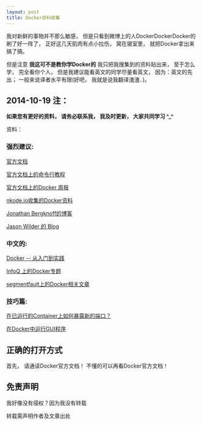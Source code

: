```yaml
---
layout: post
title: Docker资料收集
---
```


我对新鲜的事物并不那么敏感， 但是只看到微博上的人DockerDockerDocker的刷了好一阵了， 正好这几天肌肉有点小拉伤， 窝在寝室里， 就把Docker拿出来搞了搞。

但是注意 **我这可不是教你学Docker的** 我只把我搜集到的资料贴出来， 至于怎么学， 完全看你个人， 但是我建议能看英文的同学尽量看英文， 因为：英文的先出； 一般来说译者水平有限(好吧， 我就是说我翻译渣渣..)。

## 2014-10-19 注：

**如果您有更好的资料， 请务必联系我， 我及时更新， 大家共同学习 ^_^**

资料：

### 强烈建议:

[官方文档](https://docs.docker.com/)

[官方文档上的命令行教程](https://docs.docker.com/reference/commandline/cli/)

[官方文档上的Docker 周报](https://blog.docker.com/docker-weekly-archives/)

[nkode.io收集的Docker资料](http://www.nkode.io/2014/08/24/valuable-docker-links.html)

[Jonathan Bergknoff的博客](http://jonathan.bergknoff.com/journal)

[Jason Wilder 的 Blog](http://jasonwilder.com/)


### 中文的:

[Docker -- 从入门到实践](http://yeasy.gitbooks.io/docker_practice/content/)

[InfoQ 上的Docker专题](http://www.infoq.com/cn/dockers)

[segmentfault上的Docker相关文章](http://segmentfault.com/t/docker/blogs)

### 技巧篇:

[在已运行的Container上如何暴露新的端口？](http://stackoverflow.com/questions/19897743/exposing-a-port-on-a-live-docker-container)

[在Docker中运行GUI程序](http://fabiorehm.com/blog/2014/09/11/running-gui-apps-with-docker/)

## 正确的打开方式

首先， 请通读Docker官方文档！ 不懂的可以再看Docker官方文档！

## 免责声明

我好像没有侵权？因为我没有转载

转载需声明作者及文章出处
